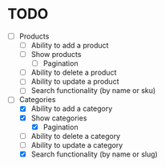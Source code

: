 # TODO

- [ ] Products
  - [ ] Ability to add a product
  - [ ] Show products
    - [ ] Pagination
  - [ ] Ability to delete a product
  - [ ] Ability to update a product
  - [ ] Search functionality (by name or sku)

- [ ] Categories
  - [x] Ability to add a category
  - [x] Show categories
    - [x] Pagination
  - [ ] Ability to delete a category
  - [ ] Ability to update a category
  - [x] Search functionality (by name or slug)
